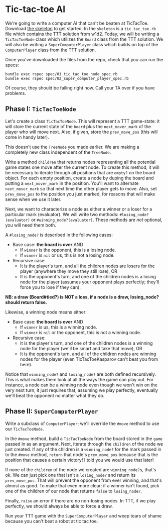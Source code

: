 # Tic-tac-toe AI

We're going to write a computer AI that can't be beaten at TicTacToe. Download
[the skeleton][ttt-skeleton] to get started. In the `skeleton` is a
`tic_tac_toe.rb` file which contains the TTT solution from w1d2. Today, we will
be writing a `TicTacToeNode` class which utilizes the `Board` class from the TTT
solution. We will also be writing a `SuperComputerPlayer` class which builds on
top of the `ComputerPlayer` class from the TTT solution.

Once you've downloaded the files from the repo, check that you can run the specs:

    bundle exec rspec spec/01_tic_tac_toe_node_spec.rb
    bundle exec rspec spec/02_super_computer_player_spec.rb

Of course, they should be failing right now. Call your TA over if you
have problems.

[ttt-skeleton]: ./skeleton.zip?raw=true

## Phase I: `TicTacToeNode`

Let's create a class `TicTacToeNode`. This will represent a TTT
game-state: it will store the current state of the `board` plus the
`next_mover_mark` of the player who will move next.  Also, if given,
store the `prev_move_pos` (this will come in handy later).

This doesn't use the `TreeNode` you made earlier. We are making a
completely new class independent of the `TreeNode`.

Write a method `children` that returns nodes representing all the
potential game states one move after the current node. To create this
method, it will be necessary to iterate through all positions that are
`empty?` on the board object. For each empty position, create a node
by duping the board and putting a `next_mover_mark` in the
position. You'll want to alternate `next_mover_mark` so that next time
the other player gets to move. Also, set `prev_move_pos` to the
position you just marked, for reasons that will make sense when we use
it later.

Next, we want to characterize a node as either a winner or a loser for
a particular mark (evaluator). We will write two methods:
`#losing_node?(evaluator)` or `#winning_node?(evaluator)`.
These methods are *not* optional, you will need them both.

A `#losing_node?` is described in the following cases:

* Base case: **the board is over** AND
    * If `winner` is the opponent, this is a losing node.
    * If `winner` is `nil` or us, this is not a losing node.
* Recursive case:
    * It is the player's turn, and all the children nodes are losers
      for the player (anywhere they move they still lose), OR
    * It is the opponent's turn, and one of the children nodes is a
      losing node for the player (assumes your opponent plays
      perfectly; they'll force you to lose if they can).

**NB: a draw (Board#tied?) is NOT a loss, if a node is a draw,
losing_node? should return false.**

Likewise, a winning node means either:

* Base case: **the board is over** AND
    * If `winner` is us, this is a winning node.
    * If `winner` is `nil` or the opponent, this is not a winning
      node.
* Recursive case:
    * It is the player's turn, and one of the children nodes is a
      winning node for the player (we'll be smart and take that move),
      OR
    * It is the opponent's turn, and all of the children nodes are
      winning nodes for the player (even TicTacToeKasparov can't beat
      you from here).

Notice that `winning_node?` and `losing_node?` are both defined
recursively. This is what makes them look at all the ways the game can
play out. For instance, a node can be a winning node even though we
won't win on the very next turn; it just requires that, assuming we
play perfectly, eventually we'll beat the opponent no matter what they
do.

## Phase II: `SuperComputerPlayer`

Write a subclass of `ComputerPlayer`; we'll override the `#move`
method to use our `TicTacToeNode`.

In the `#move` method, build a `TicTacToeNode` from the board stored
in the `game` passed in as an argument. Next, iterate through
the `children` of the node we just created. If any of the children
is a `winning_node?` for the mark passed in to the `#move` method,
`return` that node's `prev_move_pos` because that is the position
that causes a certain victory! I told you we would use that later!

If none of the `children` of the node we created are `winning_node?`s,
that's ok. We can just pick one that isn't a `losing_node?` and return
its `prev_move_pos`. That will prevent the opponent from ever winning,
and that's almost as good. To make that even more clear: if a winner
isn't found, pick one of the children of our node that returns `false`
to `losing_node?`.

Finally, `raise` an error if there are no non-losing nodes. In TTT, if
we play perfectly, we should always be able to force a draw.

Run your TTT game with the `SuperComputerPlayer` and weep tears of
shame because you can't beat a robot at tic tac toe.
